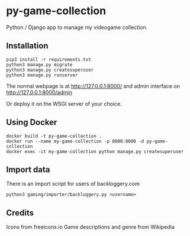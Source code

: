 # py-game-collection
Python / Django app to manage my videogame collection.

## Installation

```
pip3 install -r requirements.txt
python3 manage.py migrate
python3 manage.py createsuperuser
python3 manage.py runserver
```

The normal webpage is at http://127.0.0.1:8000/ and admin interface on http://127.0.0.1:8000/admin

Or deploy it on the WSGI server of your choice.

## Using Docker

```
docker build -t py-game-collection .
docker run --name my-game-collection -p 8000:8000 -d py-game-collection
docker exec -it my-game-collection python manage.py createsuperuser
```

## Import data

There is an import script for users of backloggery.com

```
python3 gaming/importer/backloggery.py <username>
```

## Credits

Icons from freeicons.io
Game descriptions and genre from Wikipedia
